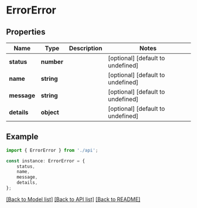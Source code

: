 # ErrorError


## Properties

Name | Type | Description | Notes
------------ | ------------- | ------------- | -------------
**status** | **number** |  | [optional] [default to undefined]
**name** | **string** |  | [optional] [default to undefined]
**message** | **string** |  | [optional] [default to undefined]
**details** | **object** |  | [optional] [default to undefined]

## Example

```typescript
import { ErrorError } from './api';

const instance: ErrorError = {
    status,
    name,
    message,
    details,
};
```

[[Back to Model list]](../README.md#documentation-for-models) [[Back to API list]](../README.md#documentation-for-api-endpoints) [[Back to README]](../README.md)
